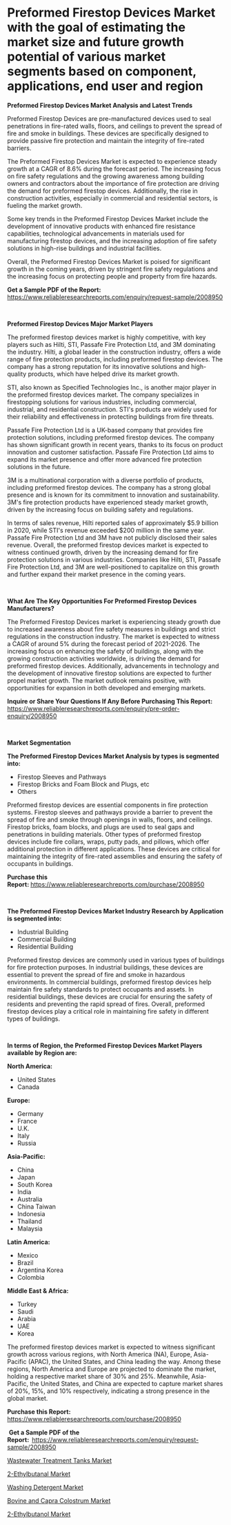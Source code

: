 <p><h1>Preformed Firestop Devices Market with the goal of estimating the market size and future growth potential of various market segments based on component, applications, end user and region</h1></p><p><strong>Preformed Firestop Devices Market Analysis and Latest Trends</strong></p>
<p><p>Preformed Firestop Devices are pre-manufactured devices used to seal penetrations in fire-rated walls, floors, and ceilings to prevent the spread of fire and smoke in buildings. These devices are specifically designed to provide passive fire protection and maintain the integrity of fire-rated barriers.</p><p>The Preformed Firestop Devices Market is expected to experience steady growth at a CAGR of 8.6% during the forecast period. The increasing focus on fire safety regulations and the growing awareness among building owners and contractors about the importance of fire protection are driving the demand for preformed firestop devices. Additionally, the rise in construction activities, especially in commercial and residential sectors, is fueling the market growth.</p><p>Some key trends in the Preformed Firestop Devices Market include the development of innovative products with enhanced fire resistance capabilities, technological advancements in materials used for manufacturing firestop devices, and the increasing adoption of fire safety solutions in high-rise buildings and industrial facilities.</p><p>Overall, the Preformed Firestop Devices Market is poised for significant growth in the coming years, driven by stringent fire safety regulations and the increasing focus on protecting people and property from fire hazards.</p></p>
<p><strong>Get a Sample PDF of the Report:&nbsp;</strong> <a href="https://www.reliableresearchreports.com/enquiry/request-sample/2008950">https://www.reliableresearchreports.com/enquiry/request-sample/2008950</a></p>
<p>&nbsp;</p>
<p><strong>Preformed Firestop Devices Major Market Players</strong></p>
<p><p>The preformed firestop devices market is highly competitive, with key players such as Hilti, STI, Passafe Fire Protection Ltd, and 3M dominating the industry. Hilti, a global leader in the construction industry, offers a wide range of fire protection products, including preformed firestop devices. The company has a strong reputation for its innovative solutions and high-quality products, which have helped drive its market growth.</p><p>STI, also known as Specified Technologies Inc., is another major player in the preformed firestop devices market. The company specializes in firestopping solutions for various industries, including commercial, industrial, and residential construction. STI's products are widely used for their reliability and effectiveness in protecting buildings from fire threats.</p><p>Passafe Fire Protection Ltd is a UK-based company that provides fire protection solutions, including preformed firestop devices. The company has shown significant growth in recent years, thanks to its focus on product innovation and customer satisfaction. Passafe Fire Protection Ltd aims to expand its market presence and offer more advanced fire protection solutions in the future.</p><p>3M is a multinational corporation with a diverse portfolio of products, including preformed firestop devices. The company has a strong global presence and is known for its commitment to innovation and sustainability. 3M's fire protection products have experienced steady market growth, driven by the increasing focus on building safety and regulations.</p><p>In terms of sales revenue, Hilti reported sales of approximately $5.9 billion in 2020, while STI's revenue exceeded $200 million in the same year. Passafe Fire Protection Ltd and 3M have not publicly disclosed their sales revenue. Overall, the preformed firestop devices market is expected to witness continued growth, driven by the increasing demand for fire protection solutions in various industries. Companies like Hilti, STI, Passafe Fire Protection Ltd, and 3M are well-positioned to capitalize on this growth and further expand their market presence in the coming years.</p></p>
<p>&nbsp;</p>
<p><strong>What Are The Key Opportunities For Preformed Firestop Devices Manufacturers?</strong></p>
<p><p>The Preformed Firestop Devices market is experiencing steady growth due to increased awareness about fire safety measures in buildings and strict regulations in the construction industry. The market is expected to witness a CAGR of around 5% during the forecast period of 2021-2026. The increasing focus on enhancing the safety of buildings, along with the growing construction activities worldwide, is driving the demand for preformed firestop devices. Additionally, advancements in technology and the development of innovative firestop solutions are expected to further propel market growth. The market outlook remains positive, with opportunities for expansion in both developed and emerging markets.</p></p>
<p><strong>Inquire or Share Your Questions If Any Before Purchasing This Report:</strong> <a href="https://www.reliableresearchreports.com/enquiry/pre-order-enquiry/2008950">https://www.reliableresearchreports.com/enquiry/pre-order-enquiry/2008950</a></p>
<p>&nbsp;</p>
<p><strong>Market Segmentation</strong></p>
<p><strong>The Preformed Firestop Devices Market Analysis by types is segmented into:</strong></p>
<p><ul><li>Firestop Sleeves and Pathways</li><li>Firestop Bricks and Foam Block and Plugs, etc</li><li>Others</li></ul></p>
<p><p>Preformed firestop devices are essential components in fire protection systems. Firestop sleeves and pathways provide a barrier to prevent the spread of fire and smoke through openings in walls, floors, and ceilings. Firestop bricks, foam blocks, and plugs are used to seal gaps and penetrations in building materials. Other types of preformed firestop devices include fire collars, wraps, putty pads, and pillows, which offer additional protection in different applications. These devices are critical for maintaining the integrity of fire-rated assemblies and ensuring the safety of occupants in buildings.</p></p>
<p><strong>Purchase this Report:&nbsp;</strong><a href="https://www.reliableresearchreports.com/purchase/2008950">https://www.reliableresearchreports.com/purchase/2008950</a></p>
<p>&nbsp;</p>
<p><strong>The Preformed Firestop Devices Market Industry Research by Application is segmented into:</strong></p>
<p><ul><li>Industrial Building</li><li>Commercial Building</li><li>Residential Building</li></ul></p>
<p><p>Preformed firestop devices are commonly used in various types of buildings for fire protection purposes. In industrial buildings, these devices are essential to prevent the spread of fire and smoke in hazardous environments. In commercial buildings, preformed firestop devices help maintain fire safety standards to protect occupants and assets. In residential buildings, these devices are crucial for ensuring the safety of residents and preventing the rapid spread of fires. Overall, preformed firestop devices play a critical role in maintaining fire safety in different types of buildings.</p></p>
<p>&nbsp;</p>
<p><strong>In terms of Region, the Preformed Firestop Devices Market Players available by Region are:</strong></p>
<p>
    <p> <strong> North America: </strong>
        <ul>
            <li>United States</li>
            <li>Canada</li>
        </ul>
        </p> 
    <p> <strong> Europe: </strong>
        <ul>
            <li>Germany</li>
            <li>France</li>
            <li>U.K.</li>
            <li>Italy</li>
            <li>Russia</li>
        </ul>
        </p> 
    <p> <strong> Asia-Pacific: </strong>
        <ul>
            <li>China</li>
            <li>Japan</li>
            <li>South Korea</li>
            <li>India</li>
            <li>Australia</li>
            <li>China Taiwan</li>
            <li>Indonesia</li>
            <li>Thailand</li>
            <li>Malaysia</li>
        </ul>
        </p> 
    <p> <strong> Latin America: </strong>
        <ul>
            <li>Mexico</li>
            <li>Brazil</li>
            <li>Argentina Korea</li>
            <li>Colombia</li>
        </ul>
        </p> 
    <p> <strong> Middle East & Africa: </strong>
        <ul>
            <li>Turkey</li>
            <li>Saudi</li>
            <li>Arabia</li>
            <li>UAE</li>
            <li>Korea</li>
        </ul>
    </p>
    </p>
<p><p>The preformed firestop devices market is expected to witness significant growth across various regions, with North America (NA), Europe, Asia-Pacific (APAC), the United States, and China leading the way. Among these regions, North America and Europe are projected to dominate the market, holding a respective market share of 30% and 25%. Meanwhile, Asia-Pacific, the United States, and China are expected to capture market shares of 20%, 15%, and 10% respectively, indicating a strong presence in the global market.</p></p>
<p><strong>Purchase this Report: </strong><a href="https://www.reliableresearchreports.com/purchase/2008950">https://www.reliableresearchreports.com/purchase/2008950</a></p>
<p>&nbsp;<strong>Get a Sample PDF of the Report:&nbsp;&nbsp;</strong><a href="https://www.reliableresearchreports.com/enquiry/request-sample/2008950">https://www.reliableresearchreports.com/enquiry/request-sample/2008950</a></p>
<p><strong></strong></p>
<p><p><a href="https://view.publitas.com/reportprime-1/wastewater-treatment-tanks-market-research-report-provides-thorough-industry-overview-which-offers-an-in-depth-analysis-of-product-trends-and-new-market-divisions/">Wastewater Treatment Tanks Market</a></p><p><a href="https://military-diascia-e68.notion.site/2-Ethylbutanal-Market-Size-Share-Trends-Analysis-Report-By-Application-Regional-Outlook-Competi-5249b0b5879a4231bb544722ded4d75e">2-Ethylbutanal Market</a></p><p><a href="https://view.publitas.com/reportprime-1/washing-detergent-market-offer-valuable-insights-into-market-size-market-share-market-trends-and-projections-spanning-from-2024-to-2031/">Washing Detergent Market</a></p><p><a href="https://github.com/nicholepatriciadoylenwnrjr0/Market-Research-Report-List-1/blob/main/bovine-and-capra-colostrum-market.md">Bovine and Capra Colostrum Market</a></p><p><a href="https://meowing-canidae-761.notion.site/2-Ethylbutanol-Market-Research-Report-Provides-thorough-Industry-Overview-which-offers-an-In-Depth--c65bc5f09c5e4f6fb860783b4070f186">2-Ethylbutanol Market</a></p></p>